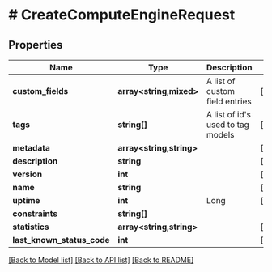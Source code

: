 # # CreateComputeEngineRequest

## Properties

Name | Type | Description | Notes
------------ | ------------- | ------------- | -------------
**custom_fields** | **array<string,mixed>** | A list of custom field entries | [optional]
**tags** | **string[]** | A list of id&#39;s used to tag models | [optional]
**metadata** | **array<string,string>** |  | [optional]
**description** | **string** |  | [optional]
**version** | **int** |  | [optional]
**name** | **string** |  | [optional]
**uptime** | **int** | Long | [optional]
**constraints** | **string[]** |  |
**statistics** | **array<string,string>** |  | [optional]
**last_known_status_code** | **int** |  | [optional]

[[Back to Model list]](../../README.md#models) [[Back to API list]](../../README.md#endpoints) [[Back to README]](../../README.md)
